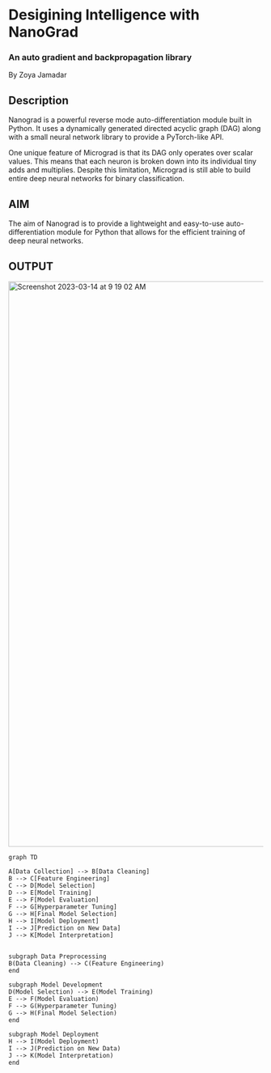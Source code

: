 <h1> Desigining Intelligence with NanoGrad </h1>
<h3> An auto gradient and backpropagation library</h3>

<p> By Zoya Jamadar <p/>

<h2> Description </h2>

Nanograd is a powerful reverse mode auto-differentiation module built in Python. It uses a dynamically generated directed acyclic graph (DAG) along with a small neural network library to provide a PyTorch-like API.

One unique feature of Micrograd is that its DAG only operates over scalar values. This means that each neuron is broken down into its individual tiny adds and multiplies. Despite this limitation, Micrograd is still able to build entire deep neural networks for binary classification.

<h2> AIM </h2>

The aim of Nanograd is to provide a lightweight and easy-to-use auto-differentiation module for Python that allows for the efficient training of deep neural networks.


<h2> OUTPUT </h2>

<img width="1118" alt="Screenshot 2023-03-14 at 9 19 02 AM" src="https://user-images.githubusercontent.com/84071291/224888552-28b8cf33-153c-405d-8af7-bc5f1a360bf8.png">

```mermaid
graph TD

A[Data Collection] --> B[Data Cleaning]
B --> C[Feature Engineering]
C --> D[Model Selection]
D --> E[Model Training]
E --> F[Model Evaluation]
F --> G[Hyperparameter Tuning]
G --> H[Final Model Selection]
H --> I[Model Deployment]
I --> J[Prediction on New Data]
J --> K[Model Interpretation]


subgraph Data Preprocessing
B(Data Cleaning) --> C(Feature Engineering)
end

subgraph Model Development
D(Model Selection) --> E(Model Training)
E --> F(Model Evaluation)
F --> G(Hyperparameter Tuning)
G --> H(Final Model Selection)
end

subgraph Model Deployment
H --> I(Model Deployment)
I --> J(Prediction on New Data)
J --> K(Model Interpretation)
end


```





